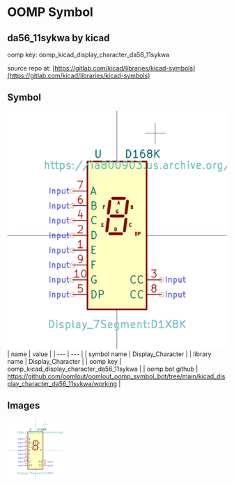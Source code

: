 # OOMP Symbol  
## da56_11sykwa  by kicad  
  
oomp key: oomp_kicad_display_character_da56_11sykwa  
  
source repo at: [https://gitlab.com/kicad/libraries/kicad-symbols](https://gitlab.com/kicad/libraries/kicad-symbols)  
## Symbol  
  
[![working.png](working_600.png)](working.png)  
| name | value | 
| --- | --- | 
| symbol name | Display_Character | 
| library name | Display_Character | 
| oomp key | oomp_kicad_display_character_da56_11sykwa | 
| oomp bot github | https://github.com/oomlout/oomlout_oomp_symbol_bot/tree/main/kicad_display_character_da56_11sykwa/working | 
## Images  
  
[![working.png](working_140.png)](working.png)  
